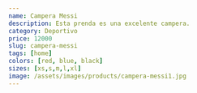 ```yaml
---
name: Campera Messi
description: Esta prenda es una excelente campera.
category: Deportivo
price: 12000
slug: campera-messi
tags: [home]
colors: [red, blue, black]
sizes: [xs,s,m,l,xl]
image: /assets/images/products/campera-messi1.jpg
---
```

